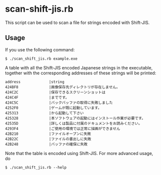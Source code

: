 
# scan-shift-jis.rb
This script can be used to scan a file for strings encoded with Shift-JIS. 

## Usage

If you use the following command:

    $ ./scan_shift_jis.rb example.exe

A table with all the Shift-JIS encoded Japanese strings in the executable, together with the corresponding addresses of these strings will be printed:

```
address             |string
424BF8              |画像保存先ディレクトリが存在しません。
424C2C              |保存できるスクリーンショットは
424C4F              |までです。
424C5C              |バックバッファの取得に失敗しました
4252F0              |ゲームが既に起動しています。
425313              |から起動して下さい
425328              |本ソフトウェアの起動にはインストール作業が必要です。
42535D              |詳しくは製品に付属のドキュメントをお読みください。
4293F4              |ご使用の環境では正常に描画ができません
42B210              |ファイルオープンに失敗
42B22C              |ファイルの書出しに失敗
42B248              |バッファの確保に失敗
```

Note that the table is encoded using Shift-JIS. 
For more advanced usage, do

    $ ./scan_shift_jis.rb --help
